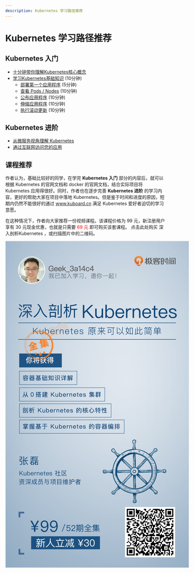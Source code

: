 ```yaml
---
description: Kubernetes 学习路径推荐
---
```


# Kubernetes 学习路径推荐

## **Kubernetes 入门**
  * [十分钟带你理解Kubernetes核心概念](./k8s-core-concepts.html)
  * [学习Kubernetes基础知识](/learning/k8s-basics/kubernetes-basics.html) (10分钟)
    * [部署第一个应用程序](/learning/k8s-basics/deploy-app.html) (5分钟)
    * [查看 Pods / Nodes](/learning/k8s-basics/explore.html) (10分钟)
    * [公布应用程序](/learning/k8s-basics/expose.html) (10分钟)
    * [伸缩应用程序](/learning/k8s-basics/scale.html) (10分钟)
    * [执行滚动更新](/learning/k8s-basics/update.html) (10分钟)

## **Kubernetes 进阶**
  * [从微服务视角理解 Kubernetes](/articles/201908/kuboard-view-of-k8s.html)
  * [通过互联网访问您的应用](/learning/k8s-intermediate/ingress.html)

## **课程推荐**

作者认为，基础比较好的同学，在学完 **Kubernetes 入门** 部分的内容后，就可以根据 Kubernetes 的官网文档和 docker 的官网文档，结合实际项目将 Kubernetes 应用得很好。同时，作者也在逐步完善 **Kubernetes 进阶** 的学习内容，更好的帮助大家在项目中落地 Kubernetes。但是鉴于时间和进度的原因，短期内仍然不能很好的通过 www.kuboard.cn 满足 Kubernetes 爱好者迫切的学习意愿。

在这种情况下，作者向大家推荐一份视频课程。该课程价格为 99 元，新注册用户享有 30 元现金优惠，也就是只需要 <font color="red">69 元</font> 即可购买该套课程。
点击此处购买 <span v-on:click="openRecommendation" style="cursor: pointer;"><a>深入剖析Kubernetes</a></span> ，或扫描图片中的二维码。

<div v-on:click="openRecommendation" style="cursor: pointer">
  <img src="./k8s-intermediate/recommendation.assets/88302026c83b209ccc6261c63281a963.jpg" style="border: 1px solid #d7dae2; max-width: 600px;"></img>
</div>

<script>
export default {
  methods: {
    openRecommendation () {
      window.open('https://time.geekbang.org/column/intro/100015201?code=MH1Wu456g0ZsrKtQI7QidivKV2hVvzerAUxDz5pOuQs%3D', '_blank');
      console.log('尝试发送 ga event')
      if (window.ga) {
        window.ga('send', {
          hitType: 'event',
          eventCategory: 'Learning',
          eventAction: 'click',
          eventLabel: '深入剖析Kubernetes-learning'
        });
        console.log('发送成功 ga event')
      } else {
        console.log('开发环境，不发送 ga event')
      }
    }
  }
}
</script>
